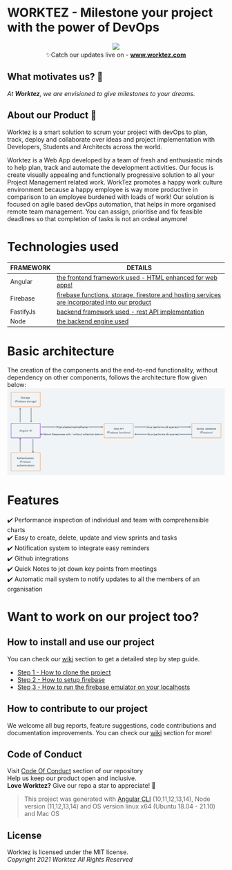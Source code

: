 # WORKTEZ - Milestone your project with the power of DevOps

<p align="center">
  <img src="https://user-images.githubusercontent.com/67370801/149733068-2071c2e2-45b5-4fa8-9355-98f0702fb689.png"> <br>
  ✨Catch our updates live on - 
  <a href="www.worktez.com"><b>www.worktez.com</b></a>
</p>

## What motivates us? :punch:
_At **Worktez**, we are envisioned to give milestones to your dreams._

## About our Product :speech_balloon:

Worktez is a smart solution to scrum your project with devOps to plan, track, deploy and collaborate over ideas and project implementation with Developers, Students and Architects across the world.


Worktez is a Web App developed by a team of fresh and enthusiastic minds to help plan, track and automate the development activities.
Our focus is create visually appealing and functionally progressive solution to all your Project Management related work.
WorkTez promotes a happy work culture environment because a happy employee is way more productive in comparison to an employee burdened with loads of work!
Our solution is focused on agile based devOps automation, that helps in more organised remote team management. You can assign, prioritise and fix feasible deadlines so that completion of tasks is not an ordeal anymore!


# Technologies used

| FRAMEWORK | DETAILS |
| ------ | ------ |
| Angular | [the frontend framework used - HTML enhanced for web apps!][angular] |
| Firebase | [firebase functions, storage, firestore and hosting services are incorporated into our product][firebase] |
| FastifyJs | [backend framework used - rest API implementation][fastify] |
| Node | [the backend engine  used][node] |


# Basic architecture
The creation of the components and the end-to-end functionality, without dependency on other components, follows the architecture flow given below: 
![image](https://github.com/Worktez/worktez/blob/0d145c02519b283a0b2317ec57bfa8cfea320cb1/WorktezArchitecture.png)


# Features
:heavy_check_mark: Performance inspection of individual and team with comprehensible charts <br>
:heavy_check_mark: Easy to create, delete, update and view sprints and tasks <br>
:heavy_check_mark: Notification system to integrate easy reminders <br>
:heavy_check_mark: Github integrations <br>
:heavy_check_mark: Quick Notes to jot down key points from meetings <br>
:heavy_check_mark: Automatic mail system to notify updates to all the members of an organisation <br>

# Want to work on our project too?

## How to install and use our project
You can check our [wiki] section to get a detailed step by step guide.
- [Step 1 - How to clone the project]
- [Step 2 - How to setup firebase]
- [Step 3 - How to run the firebase emulator on your localhosts]

## How to contribute to our project
We welcome all bug reports, feature suggestions, code contributions and documentation improvements. You can check our [wiki] section for more!


## Code of Conduct
Visit [Code Of Conduct] section of our repository <br>
Help us keep our product open and inclusive. <br>
<b>Love Worktez?</b> Give our repo a star to appreciate! :star2:

> This project was generated with [Angular CLI](https://github.com/angular/angular-cli) (10,11,12,13,14), Node version (11,12,13,14) and OS version linux x64 (Ubuntu 18.04 - 21.10) and Mac OS

## License
Worktez is licensed under the MIT license. <br>
_Copyright 2021 Worktez All Rights Reserved_

[Step 1 - How to clone the project]: <https://github.com/Worktez/worktez/wiki/How-to-get-started#how-to-clone>
[Step 2 - How to setup firebase]: <https://github.com/Worktez/worktez/wiki/How-to-get-started#firebase-setup>
[Step 3 - How to run the firebase emulator on your localhosts]: <https://github.com/Worktez/worktez/wiki/WorktrollyUi-Setup>
[angular]: <https://angular.io/docs>
[firebase]: <https://firebase.google.com/docs/web/setup>
[node]: <https://nodejs.org/en/docs/>
[fastify]: <https://www.fastify.io/docs/latest/>
[wiki]: <https://github.com/Worktez/worktez/wiki/How-to-get-started#how-to-contribute>
[Code Of Conduct]: <https://github.com/Worktez/worktez/blob/master/CODE_OF_CONDUCT.md>
